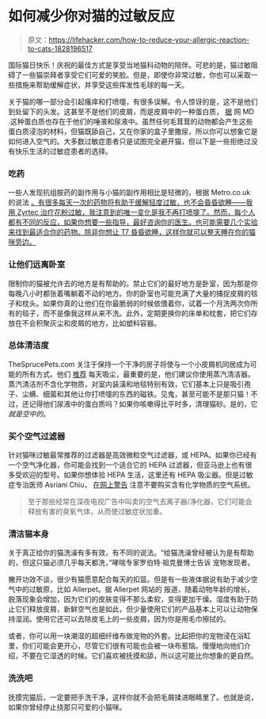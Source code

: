 # 如何减少你对猫的过敏反应

> 原文：<https://lifehacker.com/how-to-reduce-your-allergic-reaction-to-cats-1828196517>

国际猫日快乐！庆祝的最佳方式是享受当地猫科动物的陪伴。可悲的是，猫过敏阻碍了一些猫崇拜者享受它们可爱的笑脸。但是，即使你非常过敏，你也可以采取一些措施来帮助缓解症状，并享受这些挥发性毛球的每一天。



关于猫的哪一部分会引起瘙痒和打喷嚏，有很多误解。令人惊讶的是，这不是他们到处留下的头发。这甚至不是他们的皮屑，而是皮屑中的一种蛋白质， [据](https://pets.webmd.com/features/pets-allergies#1) 网 MD .这种蛋白质也存在于他们的唾液和尿液中。虽然任何毛茸茸的动物都会产生这些蛋白质浸泡的材料，但猫既舔自己，又在你家的盒子里撒尿，所以你可以想象它是如何进入空气的。大多数过敏症患者只是试图完全避开猫，但以下是一些拒绝过没有快乐生活的过敏症患者的选择。

### 吃药

一些人发现抗组胺药的副作用与小猫的副作用相比是轻微的，根据 Metro.co.uk 的说法 [。有很多每天一次的药物将有助于缓解轻度过敏，也不会昏昏欲睡——我用 Zyrtec 治疗花粉过敏，我注意到的唯一变化是我不再打喷嚏了。然而，每个人都有不同的反应，如果你想要一些指导，最好咨询你的医生。也可能需要几个实验来找到最适合你的药物。除非你想让 T7 昏昏欲睡，这样你就可以整天睡在你的猫咪旁边。](https://metro.co.uk/2018/08/08/allergic-cats-reduce-symptoms-around-pets-7814234/)

### 让他们远离卧室

限制你的猫被允许去的地方是有帮助的。禁止它们的最好地方是卧室，因为那是你每晚八小时都张着嘴躺着不动的地方。你的卧室也可能充满了大量的捕捉皮屑的毯子和枕头。如果你真的让他们在你最脆弱的时候依偎着你，试着一个月洗两次你所有的毯子，而不是像我这样从来不洗。此外，定期更换你的床单和枕套，把它们存放在不会积聚灰尘和皮屑的地方，比如塑料容器。

### 总体清洁度

TheSprucePets.com 关注于保持一个干净的房子将使与一个小皮屑机同居成为可能的所有方式。他们 [推荐](https://www.thesprucepets.com/decrease-your-cat-allergies-553863) 每天吸尘，最重要的是，他们建议你使用蒸汽清洁器。蒸汽清洁剂不含化学物质，对室内装潢和地毯特别有效，它们基本上只是吸引孢子、尘螨、细菌和其他让你打喷嚏的东西的磁铁。见鬼，甚至可能不是那只猫！不过，还记得他们尿液中的蛋白质吗？如果你咳嗽得比平时多，清理猫砂。是的，它*就是空中的*。

### 买个空气过滤器

针对猫咪过敏最常推荐的过滤器是高效微粒空气过滤器，或 HEPA。如果你已经有一个空气净化器，你可能会找到一个适合它的 HEPA 过滤器，但亚马逊上也有很多受欢迎的型号。如果你想体验 HEPA 生活，这里还有 HEPA 吸尘器。但是过敏症专治医师 Asriani Chiu， [在网上警告](https://pets.webmd.com/features/pets-allergies#1) 注意不要购买含有化学物质的空气系统。

> 至于那些经常在深夜电视广告中叫卖的空气去离子器/净化器，它们可能会释放有害的臭氧气体，从而使过敏症状加重。

### 清洁猫本身

关于真正给你的猫洗澡有多有效，有不同的说法。“给猫洗澡曾经被认为是有帮助的，但这只猫必须几乎每天都洗，”哮喘专家罗伯特·祖克曼博士告诉 宠物发现者。

撇开功效不谈，很少有猫愿意配合每天的扣篮。但是有一些液体据说有助于减少空气中的过敏原，比如 Allerpet。据 Allerpet 网站的 报道，随着动物年龄的增长，脱落现象会增加，因为它们的皮肤变得不那么柔软，变得更加干燥。湿度有助于防止它们释放皮屑，新鲜空气也是如此，但少量使用它们的产品基本上可以让动物保持湿润。使用它还可以去除皮毛上的一些皮屑，因为你是用毛巾擦拭的。

或者，你可以用一块潮湿的超细纤维布做宠物的外套。比起把你的宠物浸在浴缸里，你们可能会更开心，尽管它们很有可能也会被一块布惹恼。慢慢地向他们介绍，不要在它湿透的时候。它们喜欢被抚摸和舔，所以这可能比你想象的更自然。

### 洗洗吧

抚摸完猫后，一定要把手洗干净，这样你就不会把毛屑揉进眼睛里了。也就是说，如果你曾经停止挠那只可爱的小猫咪。